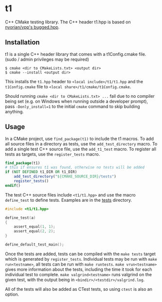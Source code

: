 # t1
C++ CMake testing library.
The C++ header t1.hpp is based on [nyorian/vpp's bugged.hpp](https://github.com/nyorain/vpp/blob/master/docs/tests/bugged.hpp).

## Installation

t1 is a single C++ header library that comes with a t1Config.cmake file.
(sudo / admin privileges may be required)

    $ cmake <dir to CMakeLists.txt> <output dir>
    $ cmake --install <output dir>
    
This installs the `t1.hpp` header to `<local include>/t1/t1.hpp` and the `t1Config.cmake` file to `<local share>/t1/cmake/t1Config.cmake`.

Should running `cmake <dir to CMakeLists.txt> ...` fail due to no compiler being set (e.g. on Windows when running outside a developer prompt), pass `-Donly_install=1` to the initial `cmake` command to skip building anything.

## Usage

In a CMake project, use `find_package(t1)` to include the t1 macros.
To add all source files in a directory as tests, use the `add_test_directory` macro.
To add a single test C++ source file, use the `add_t1_test` macro.
To register all tests as targets, use the `register_tests` macro.

```cmake
find_package(t1)
# this if ensures t1 was found, otherwise no tests will be added
if (NOT DEFINED t1_DIR OR t1_DIR)
    add_test_directory("${CMAKE_SOURCE_DIR}/tests")
    register_tests()
endif()
```

The test C++ source files include `<t1/t1.hpp>` and use the macro `define_test` to define tests.
Examples are in the [tests](/tests) directory.

```cpp
#include <t1/t1.hpp>

define_test(a)
{
    assert_equal(1, 1);
    assert_equal(2, 2);
}

define_default_test_main();
```

Once the tests are added, tests can be compiled with the `make tests` target which is generated by `register_tests`.
Individual tests may be run with `make run<testname>`, all tests can be run with `make runtests`.
`make vrun<testname>` gives more information about the tests, including the time it took for each individual test to complete.
`make valgrind<testname>` runs valgrind on the given test, with the output being in `<bindir>/<testdir>/valgrind.log`.

All of the tests will also be added as CTest tests, so using `ctest` is also an option.
